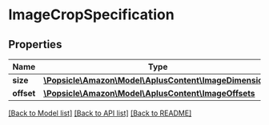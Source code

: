 # ImageCropSpecification

## Properties
Name | Type | Description | Notes
------------ | ------------- | ------------- | -------------
**size** | [**\Popsicle\Amazon\Model\AplusContent\ImageDimensions**](ImageDimensions.md) |  | 
**offset** | [**\Popsicle\Amazon\Model\AplusContent\ImageOffsets**](ImageOffsets.md) |  | [optional] 

[[Back to Model list]](../../README.md#documentation-for-models) [[Back to API list]](../../README.md#documentation-for-api-endpoints) [[Back to README]](../../README.md)

